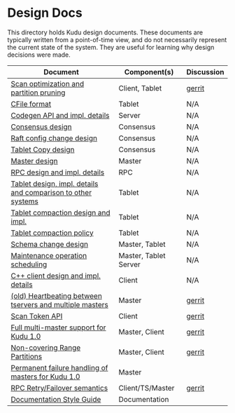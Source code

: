 <!---
Licensed under the Apache License, Version 2.0 (the "License");
you may not use this file except in compliance with the License.
You may obtain a copy of the License at

    http://www.apache.org/licenses/LICENSE-2.0

Unless required by applicable law or agreed to in writing, software
distributed under the License is distributed on an "AS IS" BASIS,
WITHOUT WARRANTIES OR CONDITIONS OF ANY KIND, either express or implied.
See the License for the specific language governing permissions and
limitations under the License.
-->

# Design Docs

This directory holds Kudu design documents. These documents are typically
written from a point-of-time view, and do not necessarily represent the current
state of the system. They are useful for learning why design decisions were
made.

| Document | Component(s) | Discussion |
| -------- | ------------ | ---------- |
| [Scan optimization and partition pruning](scan-optimization-partition-pruning.md) | Client, Tablet | [gerrit](http://gerrit.cloudera.org:8080/2149) |
| [CFile format](cfile.md) | Tablet | N/A |
| [Codegen API and impl. details](codegen.md) | Server | N/A |
| [Consensus design](consensus.md) | Consensus | N/A |
| [Raft config change design](raft-config-change.md) | Consensus | N/A |
| [Tablet Copy design](raft-tablet-copy.md) | Consensus | N/A |
| [Master design](master.md) | Master | N/A |
| [RPC design and impl. details](rpc.md) | RPC | N/A |
| [Tablet design, impl. details and comparison to other systems](tablet.md) | Tablet | N/A |
| [Tablet compaction design and impl.](compaction.md) | Tablet | N/A |
| [Tablet compaction policy](compaction-policy.md) | Tablet | N/A |
| [Schema change design](schema-change.md) | Master, Tablet | N/A |
| [Maintenance operation scheduling](triggering-maintenance-ops.md) | Master, Tablet Server | N/A |
| [C++ client design and impl. details](cpp-client.md) | Client | N/A |
| [(old) Heartbeating between tservers and multiple masters](old-multi-master-heartbeating.md) | Master | [gerrit](http://gerrit.cloudera.org:8080/2495) |
| [Scan Token API](scan-tokens.md) | Client | [gerrit](http://gerrit.cloudera.org:8080/2443) |
| [Full multi-master support for Kudu 1.0](multi-master-1.0.md) | Master, Client | [gerrit](http://gerrit.cloudera.org:8080/2527) |
| [Non-covering Range Partitions](non-covering-range-partitions.md) | Master, Client | [gerrit](http://gerrit.cloudera.org:8080/2772) |
| [Permanent failure handling of masters for Kudu 1.0](master-perm-failure-1.0.md) | Master | |
| [RPC Retry/Failover semantics](rpc-retry-and-failover.md) | Client/TS/Master | [gerrit](http://gerrit.cloudera.org:8080/2642) |
| [Documentation Style Guide](doc-style-guide.adoc) | Documentation | |
